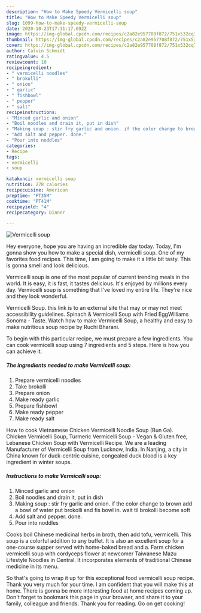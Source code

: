 ```yaml
---
description: "How to Make Speedy Vermicelli soup"
title: "How to Make Speedy Vermicelli soup"
slug: 1099-how-to-make-speedy-vermicelli-soup
date: 2020-10-23T17:31:17.692Z
image: https://img-global.cpcdn.com/recipes/c2a82e957708f872/751x532cq70/vermicelli-soup-recipe-main-photo.jpg
thumbnail: https://img-global.cpcdn.com/recipes/c2a82e957708f872/751x532cq70/vermicelli-soup-recipe-main-photo.jpg
cover: https://img-global.cpcdn.com/recipes/c2a82e957708f872/751x532cq70/vermicelli-soup-recipe-main-photo.jpg
author: Calvin Schmidt
ratingvalue: 4.5
reviewcount: 10
recipeingredient:
- " vermicelli noodles"
- " brokolli"
- " onion"
- " garlic"
- " fishbowl"
- " pepper"
- " salt"
recipeinstructions:
- "Minced garlic and onion"
- "Boil noodles and drain it, put in dish"
- "Making soup : stir fry garlic and onion. if the color change to brown add a bowl of water put brokolli and fis bowl in. wait til brokolli become soft"
- "Add salt and pepper. done."
- "Pour into noddles"
categories:
- Recipe
tags:
- vermicelli
- soup

katakunci: vermicelli soup 
nutrition: 278 calories
recipecuisine: American
preptime: "PT35M"
cooktime: "PT41M"
recipeyield: "4"
recipecategory: Dinner

---
```



![Vermicelli soup](https://img-global.cpcdn.com/recipes/c2a82e957708f872/751x532cq70/vermicelli-soup-recipe-main-photo.jpg)

Hey everyone, hope you are having an incredible day today. Today, I'm gonna show you how to make a special dish, vermicelli soup. One of my favorites food recipes. This time, I am going to make it a little bit tasty. This is gonna smell and look delicious.

Vermicelli soup is one of the most popular of current trending meals in the world. It is easy, it is fast, it tastes delicious. It's enjoyed by millions every day. Vermicelli soup is something that I've loved my entire life. They're nice and they look wonderful.

Vermicelli Soup. this link is to an external site that may or may not meet accessibility guidelines. Spinach &amp; Vermicelli Soup with Fried EggWilliams Sonoma - Taste. Watch how to make Vermicelli Soup, a healthy and easy to make nutritious soup recipe by Ruchi Bharani.


To begin with this particular recipe, we must prepare a few ingredients. You can cook vermicelli soup using 7 ingredients and 5 steps. Here is how you can achieve it.

<!--inarticleads1-->

##### The ingredients needed to make Vermicelli soup:

1. Prepare  vermicelli noodles
1. Take  brokolli
1. Prepare  onion
1. Make ready  garlic
1. Prepare  fishbowl
1. Make ready  pepper
1. Make ready  salt


How to cook Vietnamese Chicken Vermicelli Noodle Soup (Bun Ga). Chicken Vermicelli Soup, Turmeric Vermicelli Soup - Vegan &amp; Gluten free, Lebanese Chicken Soup with Vermicelli Recipe. We are a leading Manufacturer of Vermicelli Soup from Lucknow, India. In Nanjing, a city in China known for duck-centric cuisine, congealed duck blood is a key ingredient in winter soups. 

<!--inarticleads2-->

##### Instructions to make Vermicelli soup:

1. Minced garlic and onion
1. Boil noodles and drain it, put in dish
1. Making soup : stir fry garlic and onion. if the color change to brown add a bowl of water put brokolli and fis bowl in. wait til brokolli become soft
1. Add salt and pepper. done.
1. Pour into noddles


Cooks boil Chinese medicinal herbs in broth, then add tofu, vermicelli. This soup is a colorful addition to any buffet. It is also an excellent soup for a one-course supper served with home-baked bread and a. Farm chicken vermicelli soup with cordyceps flower at newcomer Taiwanese Mazu Lifestyle Noodles in Central. It incorporates elements of traditional Chinese medicine in its menu. 

So that's going to wrap it up for this exceptional food vermicelli soup recipe. Thank you very much for your time. I am confident that you will make this at home. There is gonna be more interesting food at home recipes coming up. Don't forget to bookmark this page in your browser, and share it to your family, colleague and friends. Thank you for reading. Go on get cooking!
